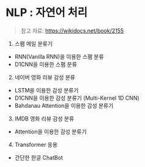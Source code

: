 # NLP : 자연어 처리
> 참고 자료: https://wikidocs.net/book/2155

1. 스팸 메일 분류기
  - RNN(Vanilla RNN)을 이용한 스팸 분류
  - D1CNN을 이용한 스팸 분류
2. 네이버 영화 리뷰 감성 분류
  - LSTM을 이용한 감성 분류기
  - D1CNN을 이용한 감성 분류기 (Multi-Kernel 1D CNN)
  - Bahdanau Attention을 이용한 감성 분류기
3. IMDB 영화 리뷰 감성 분류
  - Attention을 이용한 감성 분류기
4. Transformer 응용
  - 간단한 한글 ChatBot


